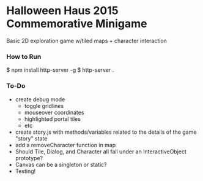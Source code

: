 # Halloween Haus 2015 Commemorative Minigame

Basic 2D exploration game w/tiled maps + character interaction

### How to Run

$ npm install http-server -g
$ http-server .

### To-Do
- create debug mode
  - toggle gridlines
  - mouseover coordinates
  - highlighted portal tiles
  - etc
- create story.js with methods/variables related to the details of the game "story" state
- add a removeCharacter function in map
- Should Tile, Dialog, and Character all fall under an InteractiveObject prototype?
- Canvas can be a singleton or static?
- Testing!

